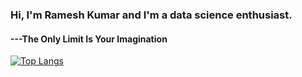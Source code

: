 

### Hi, I'm Ramesh Kumar and I'm a data science enthusiast.

#### ---The Only Limit Is Your Imagination






[![Top Langs](https://github-readme-stats.vercel.app/api/top-langs/?username=rameshkumars12&layout=compact)](https://github.com/rameshkumars12)

